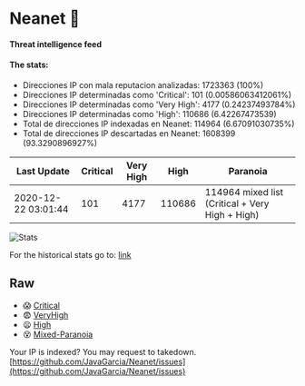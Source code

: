 # Neanet :hocho:
#### Threat intelligence feed
#### The stats:

- Direcciones IP con mala reputacion analizadas: 1723363 (100%)
- Direcciones IP determinadas como 'Critical':  101 (0.00586063412061%)
- Direcciones IP determinadas como 'Very High':  4177 (0.24237493784%)
- Direcciones IP determinadas como 'High':  110686 (6.42267473539)
- Total de direcciones IP indexadas en Neanet:  114964 (6.67091030735%)
- Total de direcciones IP descartadas en Neanet:  1608399 (93.3290896927%)

| Last Update | Critical | Very High | High | Paranoia |
| --- | --- | --- | --- | --- |
| 2020-12-22 03:01:44 | 101 | 4177 | 110686 | 114964 mixed list (Critical + Very High + High)|

![Stats](https://docs.google.com/spreadsheets/d/e/2PACX-1vSnaNMIXVabIpDJjufMlzH7poXnshF3mgd8Is1g9ytUEzVsP5my4Trn8f-xkoLLQ38xpL3HtmUexLo6/pubchart?oid=501124687&format=image)

For the historical stats go to: [link](/stats.csv)
## Raw
- :scream: [Critical](https://raw.githubusercontent.com/JavaGarcia/Neanet/master/blacklists/neanet_critical.txt)
- :fearful: [VeryHigh](https://raw.githubusercontent.com/JavaGarcia/Neanet/master/blacklists/neanet_veryHigh.txtt)
- :frowning: [High](https://raw.githubusercontent.com/JavaGarcia/Neanet/master/blacklists/neanet_high.txt)
- :dizzy_face: [Mixed-Paranoia](https://raw.githubusercontent.com/JavaGarcia/Neanet/master/blacklists/neanet_all.txt)


Your IP is indexed? You may request to takedown. [https://github.com/JavaGarcia/Neanet/issues](https://github.com/JavaGarcia/Neanet/issues)




































































































































































































































































































































































































































































































































































































































































































































































































































































































































































































































































































































































































































































































































































































































































































































































































































































































































































































































































































































































































































































































































































































































































































































































































































































































































































































































































































































































































































































































































































































































































